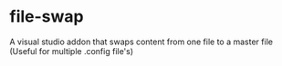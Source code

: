 # file-swap
A visual studio addon that swaps content from one file to a master file (Useful for multiple .config file's)

